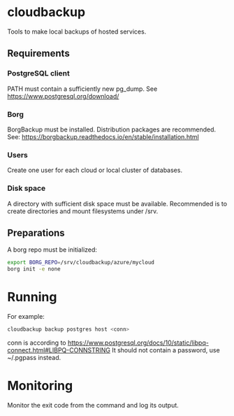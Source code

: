 # cloudbackup
Tools to make local backups of hosted services.

## Requirements

### PostgreSQL client
PATH must contain a sufficiently new pg_dump. See https://www.postgresql.org/download/

### Borg
BorgBackup must be installed. Distribution packages are recommended. See: https://borgbackup.readthedocs.io/en/stable/installation.html

### Users
Create one user for each cloud or local cluster of databases.

### Disk space
A directory with sufficient disk space must be available. Recommended is to create directories and mount filesystems under /srv.

## Preparations
A borg repo must be initialized:

```bash
export BORG_REPO=/srv/cloudbackup/azure/mycloud
borg init -e none
```

# Running

For example:

```bash
cloudbackup backup postgres host <conn>
```

conn is according to https://www.postgresql.org/docs/10/static/libpq-connect.html#LIBPQ-CONNSTRING
It should not contain a password, use ~/.pgpass instead.


# Monitoring

Monitor the exit code from the command and log its output.
